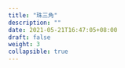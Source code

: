 ```yaml
---
title: "珠三角"
description: ""
date: 2021-05-21T16:47:05+08:00
draft: false
weight: 3
collapsible: true
---
```


